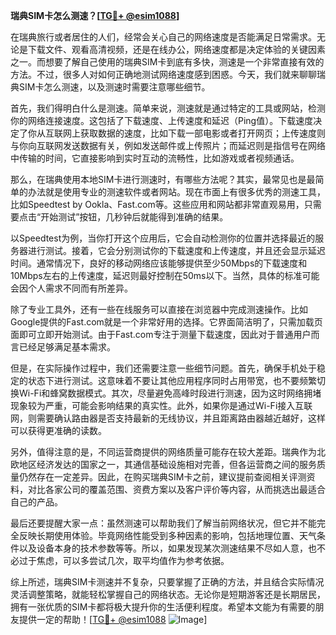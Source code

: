 **瑞典SIM卡怎么测速？[[TG💪+ @esim1088](https://t.me/s/esim1088)]**

在瑞典旅行或者居住的人们，经常会关心自己的网络速度是否能满足日常需求。无论是下载文件、观看高清视频，还是在线办公，网络速度都是决定体验的关键因素之一。而想要了解自己使用的瑞典SIM卡到底有多快，测速是一个非常直接有效的方法。不过，很多人对如何正确地测试网络速度感到困惑。今天，我们就来聊聊瑞典SIM卡怎么测速，以及测速时需要注意哪些细节。

首先，我们得明白什么是测速。简单来说，测速就是通过特定的工具或网站，检测你的网络连接速度。这包括了下载速度、上传速度和延迟（Ping值）。下载速度决定了你从互联网上获取数据的速度，比如下载一部电影或者打开网页；上传速度则与你向互联网发送数据有关，例如发送邮件或上传照片；而延迟则是指信号在网络中传输的时间，它直接影响到实时互动的流畅性，比如游戏或者视频通话。

那么，在瑞典使用本地SIM卡进行测速时，有哪些方法呢？其实，最常见也是最简单的办法就是使用专业的测速软件或者网站。现在市面上有很多优秀的测速工具，比如Speedtest by Ookla、Fast.com等。这些应用和网站都非常直观易用，只需要点击“开始测试”按钮，几秒钟后就能得到准确的结果。

以Speedtest为例，当你打开这个应用后，它会自动检测你的位置并选择最近的服务器进行测试。接着，它会分别测试你的下载速度和上传速度，并且还会显示延迟时间。通常情况下，良好的移动网络应该能够提供至少50Mbps的下载速度和10Mbps左右的上传速度，延迟则最好控制在50ms以下。当然，具体的标准可能会因个人需求不同而有所差异。

除了专业工具外，还有一些在线服务可以直接在浏览器中完成测速操作。比如Google提供的Fast.com就是一个非常好用的选择。它界面简洁明了，只需加载页面即可立即开始测试。由于Fast.com专注于测量下载速度，因此对于普通用户而言已经足够满足基本需求。

但是，在实际操作过程中，我们还需要注意一些细节问题。首先，确保手机处于稳定的状态下进行测试。这意味着不要让其他应用程序同时占用带宽，也不要频繁切换Wi-Fi和蜂窝数据模式。其次，尽量避免高峰时段进行测速，因为这时网络拥堵现象较为严重，可能会影响结果的真实性。此外，如果你是通过Wi-Fi接入互联网，则需要确认路由器是否支持最新的无线协议，并且距离路由器越近越好，这样可以获得更准确的读数。

另外，值得注意的是，不同运营商提供的网络质量可能存在较大差距。瑞典作为北欧地区经济发达的国家之一，其通信基础设施相对完善，但各运营商之间的服务质量仍然存在一定差异。因此，在购买瑞典SIM卡之前，建议提前查阅相关评测资料，对比各家公司的覆盖范围、资费方案以及客户评价等内容，从而挑选出最适合自己的产品。

最后还要提醒大家一点：虽然测速可以帮助我们了解当前网络状况，但它并不能完全反映长期使用体验。毕竟网络性能受到多种因素的影响，包括地理位置、天气条件以及设备本身的技术参数等等。所以，如果发现某次测速结果不尽如人意，也不必过于焦虑，可以多尝试几次，取平均值作为参考依据。

综上所述，瑞典SIM卡测速并不复杂，只要掌握了正确的方法，并且结合实际情况灵活调整策略，就能轻松掌握自己的网络状态。无论你是短期游客还是长期居民，拥有一张优质的SIM卡都将极大提升你的生活便利程度。希望本文能为有需要的朋友提供一定的帮助！[[TG💪+ @esim1088](https://t.me/s/esim1088) ![Image](https://i.postimg.cc/4NQfJmqS/Snipaste-2025-05-13-00-14-12.png)]